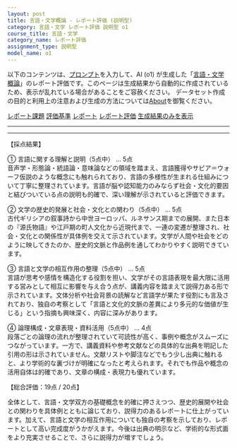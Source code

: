 ```yaml
---
layout: post
title: 言語・文学概論 - レポート評価 (説明型)
category: 言語・文学 レポート評価 説明型 o1
course_title: 言語・文学
category_name: レポート評価
assignment_type: 説明型
model_name: o1
---
```


以下のコンテンツは、[プロンプト](https://github.com/takedatoshiyuki/synthetic_assignments/tree/main/generated/言語・文学/o1/prompt_レポート評価-説明型.md)を入力して、AI (o1) が生成した「[言語・文学概論](/contents/言語・文学/)」のレポート評価です。このページは生成結果から自動的に作成されているため、表示が乱れている場合があることをご容赦ください。
データセット作成の目的と利用上の注意および生成の方法については[About](/About)を御覧ください。

[レポート課題](../レポート課題-説明型)
[評価基準](../評価基準-説明型)
[レポート](../レポート-説明型)
[レポート評価](../レポート評価-説明型)
[生成結果のみを表示](https://github.com/takedatoshiyuki/synthetic_assignments/tree/main/generated/言語・文学/o1/レポート評価-説明型.md)
  

***
***
  
【採点結果】

① 言語に関する理解と説明（5点中） … 5点  
音声学・形態論・統語論・意味論などの領域を踏まえ、言語獲得やサピア＝ウォーフ仮説のような概念にも触れられており、言語の多様性が生まれる仕組みについて丁寧に整理されています。言語が脳や認知能力のみならず社会・文化的要因と結びついている点の説明も的確で、深い理解が示されていると評価できます。

② 文学の歴史的発展と社会・文化との関わり（5点中） … 5点  
古代ギリシアの叙事詩から中世ヨーロッパ、ルネサンス期までの展開、また日本の『源氏物語』や江戸期の町人文化から近現代まで、一連の変遷が整理され、社会・文化との関係性が具体例を交えて示されています。文学が人間や社会をどのように映してきたのか、歴史的文脈と作品例を通してわかりやすく説明できています。

③ 言語と文学の相互作用の整理（5点中） … 5点  
言語が思考や感情を構造化する役割を担い、文学がその言語表現を最大限に活用する営みとして相互に影響を与え合う点が、講義内容を踏まえて説得力ある形で示されています。文体分析や社会背景の読解など言語学が果たす役割にも言及されており、独自の考察として「言語と文化的文脈の差異により多元的な価値が生じる」という指摘も興味深く、内容に深みがあります。

④ 論理構成・文章表現・資料活用（5点中） … 4点  
段落ごとの論理の流れが整理されていて可読性が高く、事例や概念がスムーズにつながっています。一方で、講義資料や参考文献などの具体的な出典を明記した引用の形は示されていません。文献リストや脚注などでもう少し出典に触れると、より学術的な裏づけが明確になったと考えられます。それでも作品や概念の活用自体は的確であり、文章の構成・表現力も優れています。

【総合評価：19点 / 20点】  

全体として、言語・文学双方の基礎概念を的確に押さえつつ、歴史的展開や社会との関わりを具体例とともに論じており、説得力のあるレポートに仕上がっています。加えて、言語と文学の相互作用についても独自の考察を示しており、レポートとして高い完成度がうかがえます。今後は出典の明示など、学術的な形式面をより充実させることで、さらに説得力が増すでしょう。
